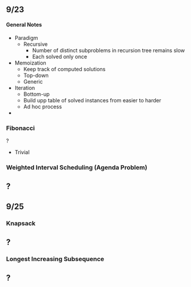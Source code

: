 
## 9/23

#### General Notes
- Paradigm
	- Recursive
		- Number of distinct subproblems in recursion tree remains slow
		- Each solved only once
- Memoization
	- Keep track of computed solutions
	- Top-down
	- Generic
- Iteration
	- Bottom-up
	- Build upp table of solved instances from easier to harder
	- Ad hoc process
- 

### Fibonacci
?
- Trivial 

### Weighted Interval Scheduling (Agenda Problem)
?
- 

## 9/25

### Knapsack
?
- 

### Longest Increasing Subsequence
?
- 